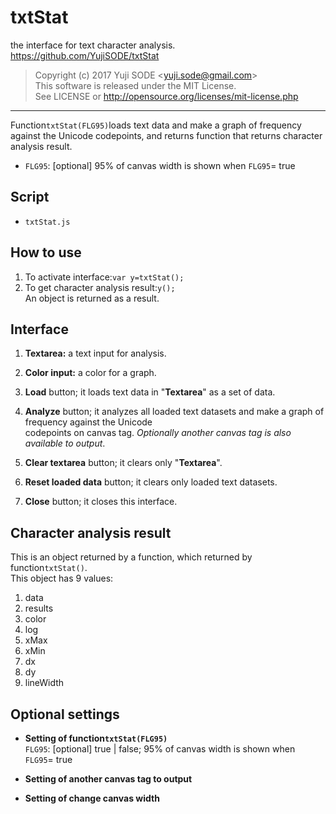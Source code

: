 # txtStat
the interface for text character analysis.
https://github.com/YujiSODE/txtStat

>Copyright (c) 2017 Yuji SODE \<yuji.sode@gmail.com\>  
>This software is released under the MIT License.  
>See LICENSE or http://opensource.org/licenses/mit-license.php
______

Function`txtStat(FLG95)`loads text data and make a graph of frequency against the Unicode codepoints,
and returns function that returns character analysis result.
* `FLG95`: [optional] 95% of canvas width is shown when `FLG95`= true

## Script
* `txtStat.js`

## How to use
1. To activate interface:`var y=txtStat();`  
2. To get character analysis result:`y();`  
   An object is returned as a result.

## Interface
1. __Textarea:__ a text input for analysis.  
   
2. __Color input:__ a color for a graph.  
   
3. __Load__ button; it loads text data in "__Textarea__" as a set of data.  
   
4. __Analyze__ button; it analyzes all loaded text datasets and make a graph of frequency against the Unicode  
   codepoints on canvas tag. _Optionally another canvas tag is also available to output_.  
   
5. __Clear textarea__ button; it clears only "__Textarea__".  
   
6. __Reset loaded data__ button; it clears only loaded text datasets.  
   
7. __Close__ button; it closes this interface.

## Character analysis result
This is an object returned by a function, which returned by function`txtStat()`.  
This object has 9 values:  
1. data
2. results
3. color
4. log
5. xMax
6. xMin
7. dx
8. dy
9. lineWidth

## Optional settings
* __Setting of function`txtStat(FLG95)`__  
  `FLG95`: [optional] true | false; 95% of canvas width is shown when `FLG95`= true  
  
* __Setting of another canvas tag to output__  
  
* __Setting of change canvas width__  
  
